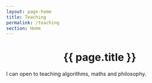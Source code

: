 ```yaml
---
layout: page-home
title: Teaching
permalink: /teaching
section: Home
---
```



<CENTER><h1 class="emphnext">{{ page.title }}</h1></CENTER>

I can open to teaching algorithms, maths and philosophy. 




  


<!-- 
  <p class="rss-subscribe">subscribe <a href="{{ "/feed.xml" | prepend: site.baseurl }}">via RSS</a></p>
 -->
